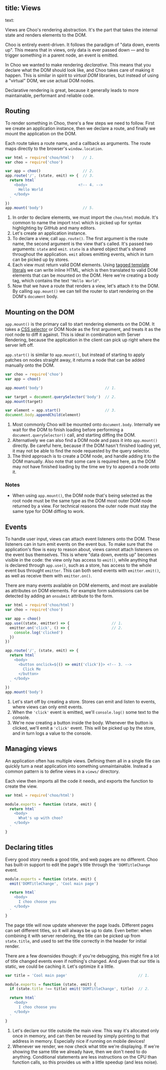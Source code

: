 title: Views
----
text:

Views are Choo's rendering abstraction. It's the part that takes the internal
state and renders elements to the DOM.

Choo is entirely event-driven. It follows the paradigm of "data down, events
up". This means that in views, only data is ever passed down — and to trigger
something in a parent node, an event is emitted.

In Choo we wanted to make rendering _declarative_. This means that you declare
what the DOM should look like, and Choo takes care of making it happen. This is
similar in spirit to _virtual DOM_ libraries, but instead of using a "virtual"
DOM, we use actual DOM nodes.

Declarative rendering is great, because it generally leads to more
maintainable, performant and reliable code.

## Routing
To render something in Choo, there's a few steps we need to follow. First we
create an application instance, then we declare a route, and finally we mount
the application on the DOM.

Each route takes a route name, and a callback as arguments. The route maps
directly to the browser's `window.location`.

```js
var html = require('choo/html')    // 1.
var choo = require('choo')

var app = choo()                   // 2.
app.route('/', (state, emit) => {  // 3.
  return html`
    <body>                       <!-- 4. -->
      Hello World
    </body>
  `
})
app.mount('body')                  // 5.
```
1. In order to declare elements, we must import the `choo/html` module. It's
   common to name the import `html` which is picked up for syntax highlighting
   by GitHub and many editors.
2. Let's create an application instance.
3. To declare a view, call `app.route()`. The first argument is the route name,
   the second argument is the view that's called. It's passed two arguments:
   `state` and `emit`. `state` is a shared object that's shared throughout the
   application. `emit` allows emitting events, which in turn can be picked up
   by stores.
4. Each view must return valid DOM elements. Using [tagged template
   literals](https://developer.mozilla.org/en-US/docs/Web/JavaScript/Reference/Template_literals)
   we can write inline HTML, which is then translated to valid DOM elements
   that can be mounted on the DOM. Here we're creating a body tag, which
   contains the text `"Hello World"`.
5. Now that we have a route that renders a view, let's attach it to the DOM. By
   calling `app.mount()` we can tell the router to start rendering on the
   DOM's `document` body.

## Mounting on the DOM
`app.mount()` is the primary call to start rendering elements on the DOM. It
takes a [CSS
selector](https://developer.mozilla.org/en-US/docs/Learn/CSS/Introduction_to_CSS/Selectors)
or DOM Node as the first argument, and treats it as the root node to diff it
against. This is ideal in combination with Server Rendering, because the
application in the client can pick up right where the server left off.

`app.start()` is similar to `app.mount()`, but instead of starting to apply
patches on nodes straight away, it returns a node that can be added manually
onto the DOM.

```js
var choo = require('choo')
var app = choo()

app.mount('body')                            // 1.

var target = document.querySelector('body')  // 2.
app.mount(target)

var element = app.start()                    // 3.
document.body.appendChild(element)
```
1. Most commonly Choo will be mounted onto `document.body`. Internally we wait
   for the DOM to finish loading before performing a `document.querySelector()`
   call, and starting diffing the DOM.
2. Alternatively we can also find a DOM node and pass it into `app.mount()`
   directly. Be careful here, because if the DOM hasn't finished loading yet,
   it may not be able to find the node requested by the query selector.
3. The third approach is to create a DOM node, and handle adding it to the DOM
   manually. Also note that some care is required here, as the DOM may not have
   finished loading by the time we try to append a node onto it.

### Notes
- When using `app.mount()`, the DOM node that's being selected as the root node
  must be the same type as the DOM most outer DOM node returned by a view. For
  technical reasons the outer node must stay the same type for DOM diffing to
  work.

## Events
To handle user input, views can attach event listeners onto the DOM. These
listeners can in turn emit events on the event bus. To make sure that the
application's flow is easy to reason about, views cannot attach listeners on
the event bus themselves. This is where "data down, events up" becomes
visible in the code: the view only has access to `emit()`, while anything that is
declared through `app.use()`, such as a store, has access to the whole event bus 
throught `emitter`. This can both send events with `emitter.emit()`, as well as
receive them with `emitter.on()`.

There are many events available on DOM elements, and most are available as
attributes on DOM elements. For example form submissions can be detected by
adding an `onsubmit` attribute to the form.

```js
var html = require('choo/html')
var choo = require('choo')

var app = choo()
app.use((state, emitter) => {                   // 1.
  emitter.on('click', () => {                   // 2.
    console.log('clicked')
  })
})

app.route('/', (state, emit) => {
  return html`
    <body>
      <button onclick=${() => emit('click')}> <!-- 3. -->
        Click Me
      </button>
    </body>
  `
})
app.mount('body')
```
1. Let's start off by creating a store. Stores can emit and listen to events,
   where views can only emit events.
2. When the `'click'` event is emitted, we'll `console.log()` some text to the
   console.
3. We're now creating a button inside the body. Whenever the button is clicked,
   we'll emit a `'click'` event. This will be picked up by the store, and in
   turn logs a value to the console.

## Managing views
An application often has multiple views. Defining them all in a single file can
quickly turn a neat application into something unmaintainable. Instead a common
pattern is to define views in a `views/` directory.

Each view then imports all the code it needs, and exports the function to
create the view.

```js
var html = require('choo/html')

module.exports = function (state, emit) {
  return html`
    <body>
      What's up with choo?
    </body>
  `
}
```

## Declaring titles
Every good story needs a good title, and web pages are no different. Choo has
built-in support to edit the page's title through the `'DOMTitleChange` event.

```js
module.exports = function (state, emit) {
  emit('DOMTitleChange', 'Cool main page')

  return html`
    <body>
      I choo choose you
    </body>
  `
}
```

The page title will now update whenever the page loads. Different pages can set
different titles, so it will always be up to date. Even better: when combining
it with server rendering, the title can be picked up from `state.title`, and
used to set the title correctly in the header for initial render.

There are a few downsides though: if you're debugging, this might fire a lot of
title changed events even if nothing's changed. And given that our title is
static, we could be caching it. Let's optimize it a little.

```js
var title = 'Cool main page'                                // 1.

module.exports = function (state, emit) {
  if (state.title !== title) emit('DOMTitleChange', title)  // 2.

  return html`
    <body>
      I choo choose you
    </body>
  `
}
```

1. Let's declare our title outside the main view. This way it's allocated only
   once in memory, and can then be reused by simply pointing to that address in
   memory. Especially nice if running on mobile devices!
2. Whenever we render, we now check what title we're displaying. If we're
   showing the same title we already have, then we don't need to do anything.
   Conditional statements are less instructions on the CPU than function calls,
   so this provides us with a little speedup (and less noise).
